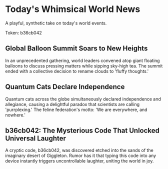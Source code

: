 # Today's Whimsical World News

A playful, synthetic take on today's world events.

Token: b36cb042

## Global Balloon Summit Soars to New Heights

In an unprecedented gathering, world leaders convened atop giant floating balloons to discuss pressing matters while sipping sky-high tea. The summit ended with a collective decision to rename clouds to 'fluffy thoughts.'

## Quantum Cats Declare Independence

Quantum cats across the globe simultaneously declared independence and allegiance, causing a delightful paradox that scientists are calling 'purrplexing.' The feline federation's motto: 'We are everywhere, and nowhere.'

## b36cb042: The Mysterious Code That Unlocked Universal Laughter

A cryptic code, b36cb042, was discovered etched into the sands of the imaginary desert of Giggleton. Rumor has it that typing this code into any device instantly triggers uncontrollable laughter, uniting the world in joy.